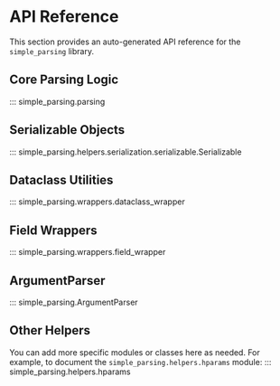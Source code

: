 # API Reference

This section provides an auto-generated API reference for the `simple_parsing` library.

## Core Parsing Logic
::: simple_parsing.parsing

## Serializable Objects
::: simple_parsing.helpers.serialization.serializable.Serializable

## Dataclass Utilities
::: simple_parsing.wrappers.dataclass_wrapper

## Field Wrappers
::: simple_parsing.wrappers.field_wrapper

## ArgumentParser
::: simple_parsing.ArgumentParser

## Other Helpers
You can add more specific modules or classes here as needed.
For example, to document the `simple_parsing.helpers.hparams` module:
::: simple_parsing.helpers.hparams

